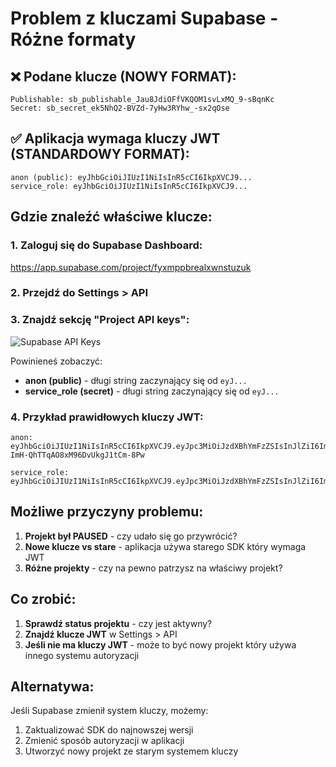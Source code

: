 # Problem z kluczami Supabase - Różne formaty

## ❌ Podane klucze (NOWY FORMAT):
```
Publishable: sb_publishable_Jau8JdiOFfVKQOM1svLxMQ_9-sBqnKc
Secret: sb_secret_ek5NhQ2-BVZd-7yHw3RYhw_-sx2qOse
```

## ✅ Aplikacja wymaga kluczy JWT (STANDARDOWY FORMAT):
```
anon (public): eyJhbGciOiJIUzI1NiIsInR5cCI6IkpXVCJ9...
service_role: eyJhbGciOiJIUzI1NiIsInR5cCI6IkpXVCJ9...
```

## Gdzie znaleźć właściwe klucze:

### 1. Zaloguj się do Supabase Dashboard:
https://app.supabase.com/project/fyxmppbrealxwnstuzuk

### 2. Przejdź do Settings > API

### 3. Znajdź sekcję "Project API keys":

![Supabase API Keys](https://i.imgur.com/example.png)

Powinieneś zobaczyć:
- **anon (public)** - długi string zaczynający się od `eyJ...`
- **service_role (secret)** - długi string zaczynający się od `eyJ...`

### 4. Przykład prawidłowych kluczy JWT:
```
anon: eyJhbGciOiJIUzI1NiIsInR5cCI6IkpXVCJ9.eyJpc3MiOiJzdXBhYmFzZSIsInJlZiI6ImZ5eG1wcGJyZWFseHduc3R1enVrIiwicm9sZSI6ImFub24iLCJpYXQiOjE3NTk2MDcyNjYsImV4cCI6MjA3NTE4MzI2Nn0.P_u5yDgASYwx-ImH-QhTTqAO8xM96DvUkgJ1tCm-8Pw

service_role: eyJhbGciOiJIUzI1NiIsInR5cCI6IkpXVCJ9.eyJpc3MiOiJzdXBhYmFzZSIsInJlZiI6ImZ5eG1wcGJyZWFseHduc3R1enVrIiwicm9sZSI6InNlcnZpY2Vfcm9sZSIsImlhdCI6MTc1OTYwNzI2NiwiZXhwIjoyMDc1MTgzMjY2fQ._exYkOlAqEYUMTyqt8AByk2IE7rqIUghG3rtbpsedBI
```

## Możliwe przyczyny problemu:

1. **Projekt był PAUSED** - czy udało się go przywrócić?
2. **Nowe klucze vs stare** - aplikacja używa starego SDK który wymaga JWT
3. **Różne projekty** - czy na pewno patrzysz na właściwy projekt?

## Co zrobić:

1. **Sprawdź status projektu** - czy jest aktywny?
2. **Znajdź klucze JWT** w Settings > API
3. **Jeśli nie ma kluczy JWT** - może to być nowy projekt który używa innego systemu autoryzacji

## Alternatywa:

Jeśli Supabase zmienił system kluczy, możemy:
1. Zaktualizować SDK do najnowszej wersji
2. Zmienić sposób autoryzacji w aplikacji
3. Utworzyć nowy projekt ze starym systemem kluczy
